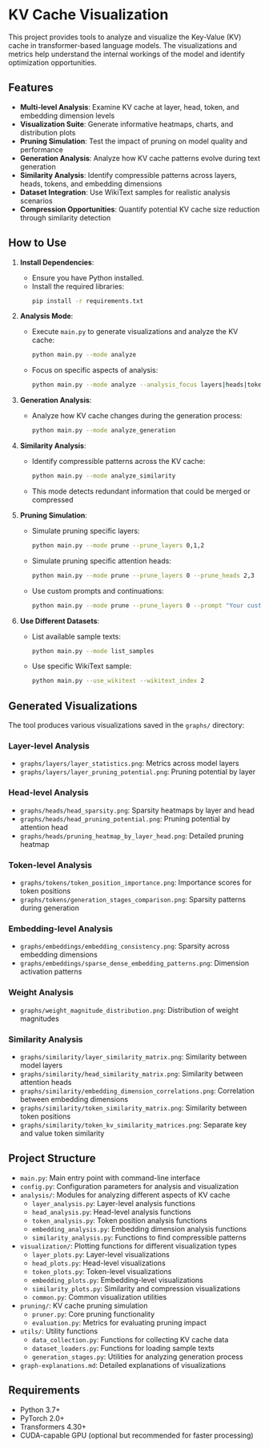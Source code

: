 # KV Cache Visualization

This project provides tools to analyze and visualize the Key-Value (KV) cache in transformer-based language models. The visualizations and metrics help understand the internal workings of the model and identify optimization opportunities.

## Features

- **Multi-level Analysis**: Examine KV cache at layer, head, token, and embedding dimension levels
- **Visualization Suite**: Generate informative heatmaps, charts, and distribution plots
- **Pruning Simulation**: Test the impact of pruning on model quality and performance
- **Generation Analysis**: Analyze how KV cache patterns evolve during text generation
- **Similarity Analysis**: Identify compressible patterns across layers, heads, tokens, and embedding dimensions
- **Dataset Integration**: Use WikiText samples for realistic analysis scenarios
- **Compression Opportunities**: Quantify potential KV cache size reduction through similarity detection

## How to Use

1. **Install Dependencies**:

   - Ensure you have Python installed.
   - Install the required libraries:
     ```bash
     pip install -r requirements.txt
     ```

2. **Analysis Mode**:

   - Execute `main.py` to generate visualizations and analyze the KV cache:

     ```bash
     python main.py --mode analyze
     ```

   - Focus on specific aspects of analysis:
     ```bash
     python main.py --mode analyze --analysis_focus layers|heads|tokens|embeddings
     ```

3. **Generation Analysis**:

   - Analyze how KV cache changes during the generation process:
     ```bash
     python main.py --mode analyze_generation
     ```

4. **Similarity Analysis**:

   - Identify compressible patterns across the KV cache:
     ```bash
     python main.py --mode analyze_similarity
     ```
   
   - This mode detects redundant information that could be merged or compressed

5. **Pruning Simulation**:

   - Simulate pruning specific layers:

     ```bash
     python main.py --mode prune --prune_layers 0,1,2
     ```

   - Simulate pruning specific attention heads:

     ```bash
     python main.py --mode prune --prune_layers 0 --prune_heads 2,3
     ```

   - Use custom prompts and continuations:
     ```bash
     python main.py --mode prune --prune_layers 0 --prompt "Your custom prompt text" --continuation "Text to evaluate model quality"
     ```

6. **Use Different Datasets**:

   - List available sample texts:

     ```bash
     python main.py --mode list_samples
     ```

   - Use specific WikiText sample:
     ```bash
     python main.py --use_wikitext --wikitext_index 2
     ```

## Generated Visualizations

The tool produces various visualizations saved in the `graphs/` directory:

### Layer-level Analysis

- `graphs/layers/layer_statistics.png`: Metrics across model layers
- `graphs/layers/layer_pruning_potential.png`: Pruning potential by layer

### Head-level Analysis

- `graphs/heads/head_sparsity.png`: Sparsity heatmaps by layer and head
- `graphs/heads/head_pruning_potential.png`: Pruning potential by attention head
- `graphs/heads/pruning_heatmap_by_layer_head.png`: Detailed pruning heatmap

### Token-level Analysis

- `graphs/tokens/token_position_importance.png`: Importance scores for token positions
- `graphs/tokens/generation_stages_comparison.png`: Sparsity patterns during generation

### Embedding-level Analysis

- `graphs/embeddings/embedding_consistency.png`: Sparsity across embedding dimensions
- `graphs/embeddings/sparse_dense_embedding_patterns.png`: Dimension activation patterns

### Weight Analysis

- `graphs/weight_magnitude_distribution.png`: Distribution of weight magnitudes

### Similarity Analysis

- `graphs/similarity/layer_similarity_matrix.png`: Similarity between model layers
- `graphs/similarity/head_similarity_matrix.png`: Similarity between attention heads
- `graphs/similarity/embedding_dimension_correlations.png`: Correlation between embedding dimensions
- `graphs/similarity/token_similarity_matrix.png`: Similarity between token positions
- `graphs/similarity/token_kv_similarity_matrices.png`: Separate key and value token similarity

## Project Structure

- `main.py`: Main entry point with command-line interface
- `config.py`: Configuration parameters for analysis and visualization
- `analysis/`: Modules for analyzing different aspects of KV cache
  - `layer_analysis.py`: Layer-level analysis functions
  - `head_analysis.py`: Head-level analysis functions
  - `token_analysis.py`: Token position analysis functions
  - `embedding_analysis.py`: Embedding dimension analysis functions
  - `similarity_analysis.py`: Functions to find compressible patterns
- `visualization/`: Plotting functions for different visualization types
  - `layer_plots.py`: Layer-level visualizations
  - `head_plots.py`: Head-level visualizations
  - `token_plots.py`: Token-level visualizations
  - `embedding_plots.py`: Embedding-level visualizations
  - `similarity_plots.py`: Similarity and compression visualizations
  - `common.py`: Common visualization utilities
- `pruning/`: KV cache pruning simulation
  - `pruner.py`: Core pruning functionality
  - `evaluation.py`: Metrics for evaluating pruning impact
- `utils/`: Utility functions
  - `data_collection.py`: Functions for collecting KV cache data
  - `dataset_loaders.py`: Functions for loading sample texts
  - `generation_stages.py`: Utilities for analyzing generation process
- `graph-explanations.md`: Detailed explanations of visualizations

## Requirements

- Python 3.7+
- PyTorch 2.0+
- Transformers 4.30+
- CUDA-capable GPU (optional but recommended for faster processing)
